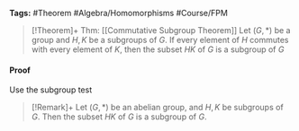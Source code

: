 **Tags:** #Theorem #Algebra/Homomorphisms #Course/FPM 

> [!Theorem]+ Thm: [[Commutative Subgroup Theorem]]
> Let $(G,*)$ be a group and $H,K$ be a subgroups of $G$. If every element of $H$ commutes with every element of $K$, then the subset $HK$ of $G$ is a subgroup of $G$

#### Proof
Use the subgroup test

> [!Remark]+
> Let $(G,*)$ be an abelian group, and $H,K$ be subgroups of $G$. Then the subset $HK$ of $G$ is a subgroup of $G$.

